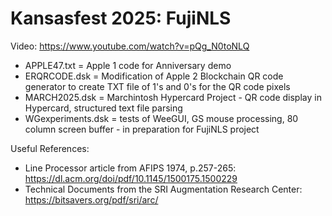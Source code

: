 # Kansasfest 2025: FujiNLS
Video: https://www.youtube.com/watch?v=pQg_N0toNLQ

- APPLE47.txt = Apple 1 code for Anniversary demo
- ERQRCODE.dsk = Modification of Apple 2 Blockchain QR code generator to create TXT file of 1's and 0's for the QR code pixels
- MARCH2025.dsk = Marchintosh Hypercard Project - QR code display in Hypercard, structured text file parsing
- WGexperiments.dsk = tests of WeeGUI, GS mouse processing, 80 column screen buffer - in preparation for FujiNLS project

Useful References:
- Line Processor article from AFIPS 1974, p.257-265: https://dl.acm.org/doi/pdf/10.1145/1500175.1500229
- Technical Documents from the SRI Augmentation Research Center: https://bitsavers.org/pdf/sri/arc/
